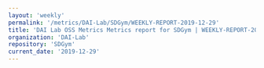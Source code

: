 ```yaml
---
layout: 'weekly'
permalink: '/metrics/DAI-Lab/SDGym/WEEKLY-REPORT-2019-12-29'
title: 'DAI Lab OSS Metrics Metrics report for SDGym | WEEKLY-REPORT-2019-12-29'
organization: 'DAI-Lab'
repository: 'SDGym'
current_date: '2019-12-29'
---
```

